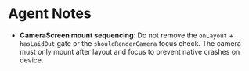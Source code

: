 # Agent Notes

- **CameraScreen mount sequencing**: Do not remove the `onLayout` + `hasLaidOut` gate or the `shouldRenderCamera` focus check. The camera must only mount after layout and focus to prevent native crashes on device.
